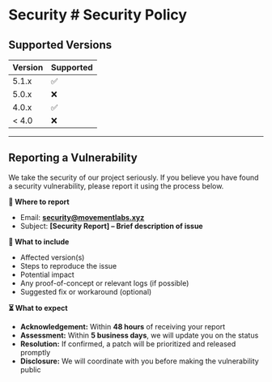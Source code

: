 # Security # Security Policy

## Supported Versions

| Version | Supported |
| ------- | --------- |
| 5.1.x   | ✅         |
| 5.0.x   | ❌         |
| 4.0.x   | ✅         |
| < 4.0   | ❌         |

---

## Reporting a Vulnerability

We take the security of our project seriously. If you believe you have found a security vulnerability, please report it using the process below.

**📩 Where to report**  
- Email: **security@movementlabs.xyz**  
- Subject: **[Security Report] – Brief description of issue**  

**📝 What to include**  
- Affected version(s)  
- Steps to reproduce the issue  
- Potential impact  
- Any proof-of-concept or relevant logs (if possible)  
- Suggested fix or workaround (optional)  

**⏳ What to expect**  
- **Acknowledgement:** Within **48 hours** of receiving your report  
- **Assessment:** Within **5 business days**, we will update you on the status  
- **Resolution:** If confirmed, a patch will be prioritized and released promptly  
- **Disclosure:** We will coordinate with you before making the vulnerability public
